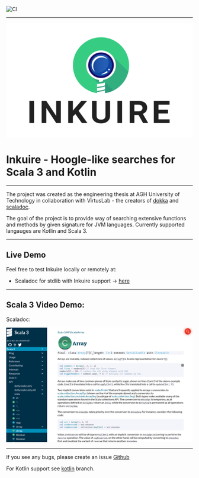 ![CI](https://github.com/VirtusLab/Inkuire/workflows/CI/badge.svg)

---
<img src="./docs/Inkuire_vertical@4x.png"></img>

# Inkuire - Hoogle-like searches for Scala 3 and Kotlin

---

The project was created as the engineering thesis at AGH University of Technology in collaboration with VirtusLab - the 
creators of [dokka](https://github.com/Kotlin/dokka) and [scaladoc](https://github.com/lampepfl/dotty/tree/master/scaladoc).

The goal of the project is to provide way of searching extensive functions and methods by given signature for JVM languages.
Currently supported langauges are Kotlin and Scala 3.

---

## Live Demo

Feel free to test Inkuire locally or remotely at:
- Scaladoc for stdlib with Inkuire support -> [here](https://dotty.epfl.ch/api/index.html)

---

## Scala 3 Video Demo:

Scaladoc:

![](./docs/scaladoc_example.gif)

---

If you see any bugs, please create an issue [Github](https://github.com/VirtusLab/Inkuire)

For Kotlin support see [kotlin](https://github.com/VirtusLab/Inkuire/tree/kotlin) branch.
